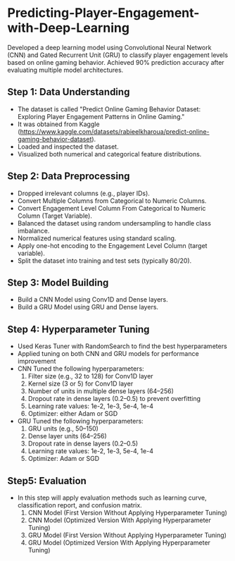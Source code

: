 # Predicting-Player-Engagement-with-Deep-Learning
 Developed a deep learning model using Convolutional Neural Network (CNN) and Gated  Recurrent Unit (GRU) to classify player engagement levels based on online gaming behavior.  Achieved 90% prediction accuracy after evaluating multiple model architectures.

## Step 1: Data Understanding
  - The dataset is called "Predict Online Gaming Behavior Dataset: Exploring Player Engagement Patterns in Online Gaming."
  - It was obtained from Kaggle (https://www.kaggle.com/datasets/rabieelkharoua/predict-online-gaming-behavior-dataset).
  - Loaded and inspected the dataset.
  - Visualized both numerical and categorical feature distributions.

## Step 2: Data Preprocessing
  - Dropped irrelevant columns (e.g., player IDs).
  - Convert Multiple Columns from Categorical to Numeric Columns.
  - Convert Engagement Level Column From Categorical to Numeric Column (Target Variable).
  - Balanced the dataset using random undersampling to handle class imbalance.
  - Normalized numerical features using standard scaling.
  - Apply one-hot encoding to the Engagement Level Column (target variable).
  - Split the dataset into training and test sets (typically 80/20).

## Step 3: Model Building
  - Build a CNN Model using Conv1D and Dense layers.
  - Build a GRU Model using GRU and Dense layers.

## Step 4: Hyperparameter Tuning
  - Used Keras Tuner with RandomSearch to find the best hyperparameters
  - Applied tuning on both CNN and GRU models for performance improvement
  - CNN Tuned the following hyperparameters:
    1) Filter size (e.g., 32 to 128) for Conv1D layer
    2) Kernel size (3 or 5) for Conv1D layer
    3) Number of units in multiple dense layers (64–256)
    4) Dropout rate in dense layers (0.2–0.5) to prevent overfitting
    5) Learning rate values: 1e-2, 1e-3, 5e-4, 1e-4
    6) Optimizer: either Adam or SGD
  - GRU Tuned the following hyperparameters:
    1) GRU units (e.g., 50–150)
    2) Dense layer units (64–256)
    3) Dropout rate in dense layers (0.2–0.5)
    4) Learning rate values: 1e-2, 1e-3, 5e-4, 1e-4
    5) Optimizer: Adam or SGD

## Step5: Evaluation
  - In this step will apply evaluation methods such as learning curve, classification report, and confusion matrix.
    1) CNN Model (First Version Without Applying Hyperparameter Tuning)
    2) CNN Model (Optimized Version With Applying Hyperparameter Tuning)
    3) GRU Model (First Version Without Applying Hyperparameter Tuning)
    4) GRU Model (Optimized Version With Applying Hyperparameter Tuning)
